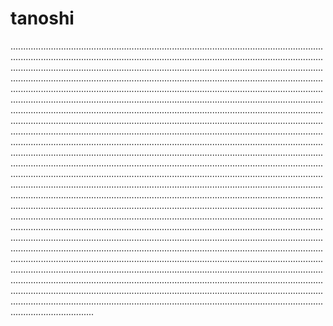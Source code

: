 # tanoshi

.............................................................................................................................................................................................................................................................................................................................................................................................................................................................................................................................................................................................................................................................................................................................................................................................................................................................................................................................................................................................................................................................................................................................................................................................................................................................................................................................................................................................................................................................................................................................................................................................................................................................................................................................................................................................................................................................................................................................................................................................................................................................................................................................................................................................................................................................................................................................................................................................................................................................................................................................................................................................................................................................................................................................................................................................................................................................................................................................................................................................................................................................................................................................................................................................................................................................